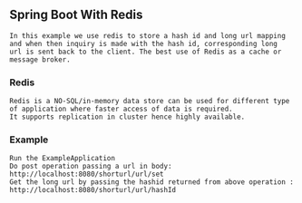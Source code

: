 ## Spring Boot With Redis
    In this example we use redis to store a hash id and long url mapping and when then inquiry is made with the hash id, corresponding long
    url is sent back to the client. The best use of Redis as a cache or message broker.
    
### Redis
    Redis is a NO-SQL/in-memory data store can be used for different type of application where faster access of data is required.
    It supports replication in cluster hence highly available. 
    
### Example
    Run the ExampleApplication  
    Do post operation passing a url in body: http://localhost:8080/shorturl/url/set  
    Get the long url by passing the hashid returned from above operation : http://localhost:8080/shorturl/url/hashId  
     
    
    
